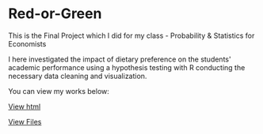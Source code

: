 # Red-or-Green
This is the Final Project which I did for my class - Probability & Statistics for Economists

I here investigated the impact of dietary preference on the students' academic performance using a hypothesis testing with R conducting the necessary data cleaning and visualization.

You can view my works below:

[View html](https://htmlpreview.github.io/?https://github.com/zejiachen9912/Red-or-Green/blob/main/FinalProject.html)

[View Files](https://github.com/zejiachen9912/Red-or-Green/blob/main/FinalProject.rmd)
